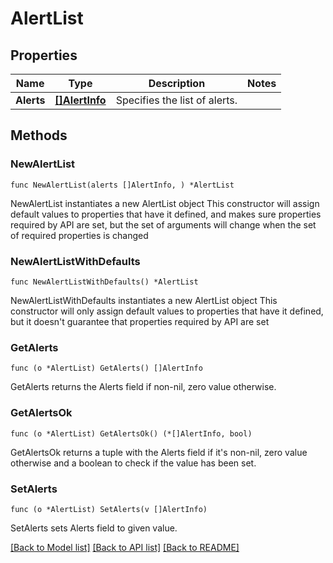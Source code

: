 # AlertList

## Properties

Name | Type | Description | Notes
------------ | ------------- | ------------- | -------------
**Alerts** | [**[]AlertInfo**](AlertInfo.md) | Specifies the list of alerts. | 

## Methods

### NewAlertList

`func NewAlertList(alerts []AlertInfo, ) *AlertList`

NewAlertList instantiates a new AlertList object
This constructor will assign default values to properties that have it defined,
and makes sure properties required by API are set, but the set of arguments
will change when the set of required properties is changed

### NewAlertListWithDefaults

`func NewAlertListWithDefaults() *AlertList`

NewAlertListWithDefaults instantiates a new AlertList object
This constructor will only assign default values to properties that have it defined,
but it doesn't guarantee that properties required by API are set

### GetAlerts

`func (o *AlertList) GetAlerts() []AlertInfo`

GetAlerts returns the Alerts field if non-nil, zero value otherwise.

### GetAlertsOk

`func (o *AlertList) GetAlertsOk() (*[]AlertInfo, bool)`

GetAlertsOk returns a tuple with the Alerts field if it's non-nil, zero value otherwise
and a boolean to check if the value has been set.

### SetAlerts

`func (o *AlertList) SetAlerts(v []AlertInfo)`

SetAlerts sets Alerts field to given value.



[[Back to Model list]](../README.md#documentation-for-models) [[Back to API list]](../README.md#documentation-for-api-endpoints) [[Back to README]](../README.md)


